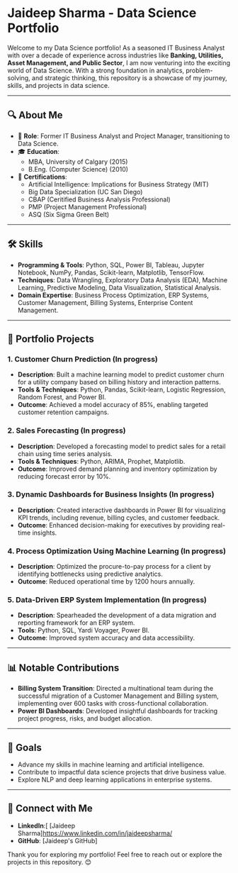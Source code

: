 # Jaideep Sharma - Data Science Portfolio

Welcome to my Data Science portfolio! As a seasoned IT Business Analyst with over a decade of experience across industries like **Banking, Utilities, Asset Management, and Public Sector**, I am now venturing into the exciting world of Data Science. With a strong foundation in analytics, problem-solving, and strategic thinking, this repository is a showcase of my journey, skills, and projects in data science.

---

## 🔍 **About Me**
- 🌟 **Role**: Former IT Business Analyst and Project Manager, transitioning to Data Science.
- 🎓 **Education**:  
  - MBA, University of Calgary (2015)  
  - B.Eng. (Computer Science) (2010)
- 📜 **Certifications**:  
  - Artificial Intelligence: Implications for Business Strategy (MIT)  
  - Big Data Specialization (UC San Diego)  
  - CBAP (Ceritified Business Analysis Professional)
  - PMP (Project Management Professional)
  - ASQ (Six Sigma Green Belt)

---

## 🛠 **Skills**
- **Programming & Tools**: Python, SQL, Power BI, Tableau, Jupyter Notebook, NumPy, Pandas, Scikit-learn, Matplotlib, TensorFlow.
- **Techniques**: Data Wrangling, Exploratory Data Analysis (EDA), Machine Learning, Predictive Modeling, Data Visualization, Statistical Analysis.
- **Domain Expertise**: Business Process Optimization, ERP Systems, Customer Management, Billing Systems, Enterprise Content Management.

---

## 📂 **Portfolio Projects**
### 1. **Customer Churn Prediction** (In progress)
- **Description**: Built a machine learning model to predict customer churn for a utility company based on billing history and interaction patterns.  
- **Tools & Techniques**: Python, Pandas, Scikit-learn, Logistic Regression, Random Forest, and Power BI.  
- **Outcome**: Achieved a model accuracy of 85%, enabling targeted customer retention campaigns.

### 2. **Sales Forecasting** (In progress)
- **Description**: Developed a forecasting model to predict sales for a retail chain using time series analysis.  
- **Tools & Techniques**: Python, ARIMA, Prophet, Matplotlib.  
- **Outcome**: Improved demand planning and inventory optimization by reducing forecast error by 10%.

### 3. **Dynamic Dashboards for Business Insights** (In progress)
- **Description**: Created interactive dashboards in Power BI for visualizing KPI trends, including revenue, billing cycles, and customer feedback.  
- **Outcome**: Enhanced decision-making for executives by providing real-time insights.

### 4. **Process Optimization Using Machine Learning** (In progress)
- **Description**: Optimized the procure-to-pay process for a client by identifying bottlenecks using predictive analytics.  
- **Outcome**: Reduced operational time by 1200 hours annually.

### 5. **Data-Driven ERP System Implementation** (In progress)
- **Description**: Spearheaded the development of a data migration and reporting framework for an ERP system.  
- **Tools**: Python, SQL, Yardi Voyager, Power BI.  
- **Outcome**: Improved system accuracy and data accessibility.

---

## 📊 **Notable Contributions**
- **Billing System Transition**: Directed a multinational team during the successful migration of a Customer Management and Billing system, implementing over 600 tasks with cross-functional collaboration.  
- **Power BI Dashboards**: Developed insightful dashboards for tracking project progress, risks, and budget allocation.

---

## 🚀 **Goals**
- Advance my skills in machine learning and artificial intelligence.
- Contribute to impactful data science projects that drive business value.
- Explore NLP and deep learning applications in enterprise systems.

---

## 🤝 **Connect with Me**
- **LinkedIn**:[ [Jaideep Sharma]https://www.linkedin.com/in/jaideepsharma/
- **GitHub**: [Jaideep's GitHub]

Thank you for exploring my portfolio! Feel free to reach out or explore the projects in this repository. 😊
